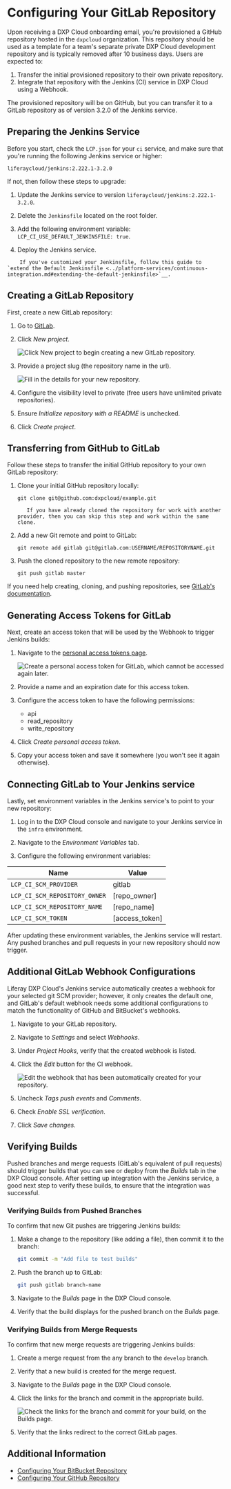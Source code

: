 # Configuring Your GitLab Repository

Upon receiving a DXP Cloud onboarding email, you're provisioned a GitHub repository hosted in the `dxpcloud` organization. This repository should be used as a template for a team's separate private DXP Cloud development repository and is typically removed after 10 business days. Users are expected to:

1. Transfer the initial provisioned repository to their own private repository.
1. Integrate that repository with the Jenkins (CI) service in DXP Cloud using a Webhook.

The provisioned repository will be on GitHub, but you can transfer it to a GitLab repository as of version 3.2.0 of the Jenkins service.

## Preparing the Jenkins Service

Before you start, check the `LCP.json` for your `ci` service, and make sure that you're running the following Jenkins service or higher:

```
liferaycloud/jenkins:2.222.1-3.2.0
```

If not, then follow these steps to upgrade:

1. Update the Jenkins service to version `liferaycloud/jenkins:2.222.1-3.2.0`.

1. Delete the `Jenkinsfile` located on the root folder.

1. Add the following environment variable: `LCP_CI_USE_DEFAULT_JENKINSFILE: true`.

1. Deploy the Jenkins service.

```note::
    If you've customized your Jenkinsfile, follow this guide to `extend the Default Jenkinsfile <../platform-services/continuous-integration.md#extending-the-default-jenkinsfile>`__.
```

## Creating a GitLab Repository

First, create a new GitLab repository:

1. Go to [GitLab](https://gitlab.com).

1. Click _New project_.

    ![Click New project to begin creating a new GitLab repository.](./configuring-your-gitlab-repository/images/01.png)

1. Provide a project slug (the repository name in the url).

    ![Fill in the details for your new repository.](./configuring-your-gitlab-repository/images/02.png)

1. Configure the visibility level to private (free users have unlimited private repositories).

1. Ensure _Initialize repository with a README_ is unchecked.

1. Click _Create project_.

## Transferring from GitHub to GitLab

Follow these steps to transfer the initial GitHub repository to your own GitLab repository:

1. Clone your initial GitHub repository locally:

    ```git clone git@github.com:dxpcloud/example.git```

    ```note::
       If you have already cloned the repository for work with another provider, then you can skip this step and work within the same clone.
    ```

1. Add a new Git remote and point to GitLab:

    ```git remote add gitlab git@gitlab.com:USERNAME/REPOSITORYNAME.git```

1. Push the cloned repository to the new remote repository:

    ```git push gitlab master```

If you need help creating, cloning, and pushing repositories, see [GitLab's documentation](https://docs.gitlab.com/ee/gitlab-basics/start-using-git.html).

## Generating Access Tokens for GitLab

Next, create an access token that will be used by the Webhook to trigger Jenkins builds:

1. Navigate to the [personal access tokens page](https://gitlab.com/profile/personal_access_tokens).

    ![Create a personal access token for GitLab, which cannot be accessed again later.](./configuring-your-gitlab-repository/images/03.png)

1. Provide a name and an expiration date for this access token.

1. Configure the access token to have the following permissions:

    * api
    * read_repository
    * write_repository

1. Click _Create personal access token_.

1. Copy your access token and save it somewhere (you won't see it again otherwise).

## Connecting GitLab to Your Jenkins service

Lastly, set environment variables in the Jenkins service's to point to your new repository:

1. Log in to the DXP Cloud console and navigate to your Jenkins service in the `infra` environment.

1. Navigate to the _Environment Variables_ tab.

1. Configure the following environment variables:

| Name | Value |
| ---  | ---   |
| `LCP_CI_SCM_PROVIDER` | gitlab  |
| `LCP_CI_SCM_REPOSITORY_OWNER` | [repo_owner] |
| `LCP_CI_SCM_REPOSITORY_NAME` | [repo_name] |
| `LCP_CI_SCM_TOKEN` | [access_token] |

After updating these environment variables, the Jenkins service will restart. Any pushed branches and pull requests in your new repository should now trigger.

## Additional GitLab Webhook Configurations

Liferay DXP Cloud's Jenkins service automatically creates a webhook for your selected git SCM provider; however, it only creates the default one, and GitLab's default webhook needs some additional configurations to match the functionality of GitHub and BitBucket's webhooks.

1. Navigate to your GitLab repository.

1. Navigate to _Settings_ and select _Webhooks_.

1. Under _Project Hooks_, verify that the created webhook is listed.

1. Click the _Edit_ button for the CI webhook.

    ![Edit the webhook that has been automatically created for your repository.](./configuring-your-gitlab-repository/images/04.png)

1. Uncheck _Tags push events_ and _Comments_.

1. Check _Enable SSL verification_.

1. Click _Save changes_.

## Verifying Builds

Pushed branches and merge requests (GitLab's equivalent of pull requests) should trigger builds that you can see or deploy from the _Builds_ tab in the DXP Cloud console. After setting up integration with the Jenkins service, a good next step to verify these builds, to ensure that the integration was successful.

### Verifying Builds from Pushed Branches

To confirm that new Git pushes are triggering Jenkins builds:

1. Make a change to the repository (like adding a file), then commit it to the branch:

    ```bash
    git commit -m "Add file to test builds"
    ```

1. Push the branch up to GitLab:

    ```bash
    git push gitlab branch-name
    ```

1. Navigate to the _Builds_ page in the DXP Cloud console.

1. Verify that the build displays for the pushed branch on the _Builds_ page.

### Verifying Builds from Merge Requests

To confirm that new merge requests are triggering Jenkins builds:

1. Create a merge request from the any branch to the `develop` branch.

1. Verify that a new build is created for the merge request.

1. Navigate to the _Builds_ page in the DXP Cloud console.

1. Click the links for the branch and commit in the appropriate build.

    ![Check the links for the branch and commit for your build, on the Builds page.](./configuring-your-gitlab-repository/images/05.png)

1. Verify that the links redirect to the correct GitLab pages.

## Additional Information

* [Configuring Your BitBucket Repository](./configuring-your-bitbucket-repository.md)
* [Configuring Your GitHub Repository](./configuring-your-github-repository.md)
